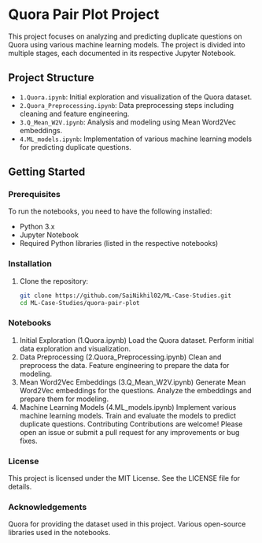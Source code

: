 # Quora Pair Plot Project

This project focuses on analyzing and predicting duplicate questions on Quora using various machine learning models. The project is divided into multiple stages, each documented in its respective Jupyter Notebook.

## Project Structure

- `1.Quora.ipynb`: Initial exploration and visualization of the Quora dataset.
- `2.Quora_Preprocessing.ipynb`: Data preprocessing steps including cleaning and feature engineering.
- `3.Q_Mean_W2V.ipynb`: Analysis and modeling using Mean Word2Vec embeddings.
- `4.ML_models.ipynb`: Implementation of various machine learning models for predicting duplicate questions.

## Getting Started

### Prerequisites

To run the notebooks, you need to have the following installed:

- Python 3.x
- Jupyter Notebook
- Required Python libraries (listed in the respective notebooks)

### Installation

1. Clone the repository:
   ```sh
   git clone https://github.com/SaiNikhil02/ML-Case-Studies.git
   cd ML-Case-Studies/quora-pair-plot

###  Notebooks
1. Initial Exploration (1.Quora.ipynb)
Load the Quora dataset.
Perform initial data exploration and visualization.
2. Data Preprocessing (2.Quora_Preprocessing.ipynb)
Clean and preprocess the data.
Feature engineering to prepare the data for modeling.
3. Mean Word2Vec Embeddings (3.Q_Mean_W2V.ipynb)
Generate Mean Word2Vec embeddings for the questions.
Analyze the embeddings and prepare them for modeling.
4. Machine Learning Models (4.ML_models.ipynb)
Implement various machine learning models.
Train and evaluate the models to predict duplicate questions.
Contributing
Contributions are welcome! Please open an issue or submit a pull request for any improvements or bug fixes.

### License
This project is licensed under the MIT License. See the LICENSE file for details.

### Acknowledgements
Quora for providing the dataset used in this project.
Various open-source libraries used in the notebooks.
